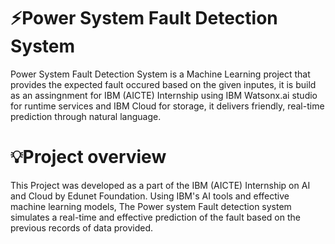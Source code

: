 # ⚡Power System Fault Detection System
Power System Fault Detection System is a Machine Learning project that provides the expected fault occured based on the given inputes, it is build as an assingnment for IBM (AICTE) Internship using IBM Watsonx.ai studio for runtime services and IBM Cloud for storage, it delivers friendly, real-time prediction through natural language.

# 💡Project overview
This Project was developed as a part of the IBM (AICTE) Internship on AI and Cloud by Edunet Foundation. Using IBM's AI tools and effective machine learning models, The Power system Fault detection system simulates a real-time and effective prediction of the fault based on the previous records of data provided.

